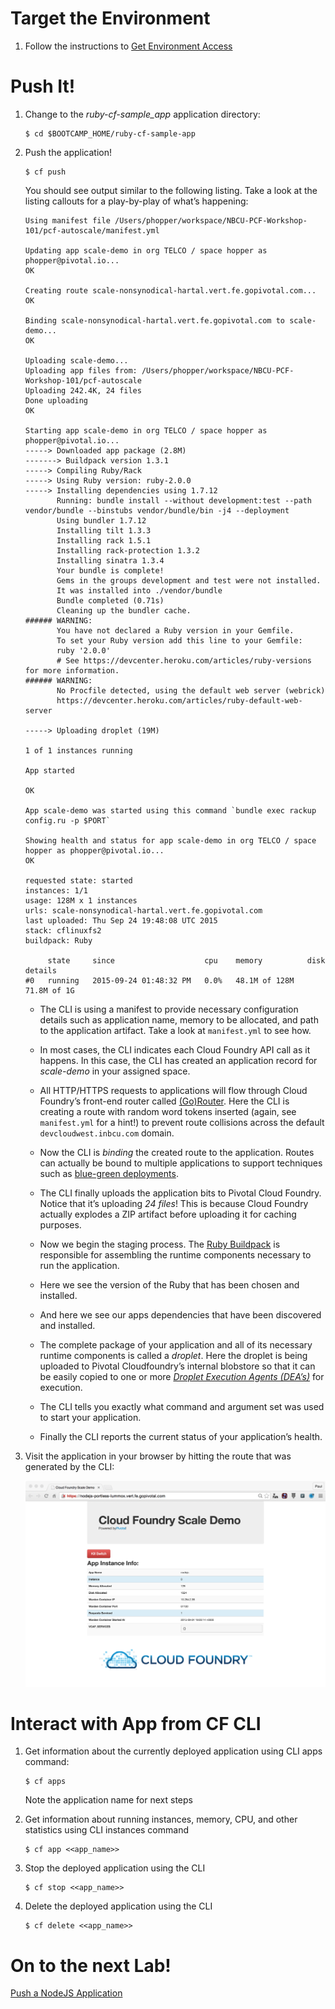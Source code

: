 Target the Environment
======================

1.  Follow the instructions to [Get Environment Access](/concepts/setup)

Push It!
========

1.  Change to the *ruby-cf-sample\_app* application directory:

        $ cd $BOOTCAMP_HOME/ruby-cf-sample-app

2.  Push the application!

        $ cf push

    You should see output similar to the following listing. Take a look
    at the listing callouts for a play-by-play of what’s happening:

        Using manifest file /Users/phopper/workspace/NBCU-PCF-Workshop-101/pcf-autoscale/manifest.yml

        Updating app scale-demo in org TELCO / space hopper as phopper@pivotal.io...
        OK

        Creating route scale-nonsynodical-hartal.vert.fe.gopivotal.com...
        OK

        Binding scale-nonsynodical-hartal.vert.fe.gopivotal.com to scale-demo...
        OK

        Uploading scale-demo...
        Uploading app files from: /Users/phopper/workspace/NBCU-PCF-Workshop-101/pcf-autoscale
        Uploading 242.4K, 24 files
        Done uploading
        OK

        Starting app scale-demo in org TELCO / space hopper as phopper@pivotal.io...
        -----> Downloaded app package (2.8M)
        -------> Buildpack version 1.3.1
        -----> Compiling Ruby/Rack
        -----> Using Ruby version: ruby-2.0.0
        -----> Installing dependencies using 1.7.12
               Running: bundle install --without development:test --path vendor/bundle --binstubs vendor/bundle/bin -j4 --deployment
               Using bundler 1.7.12
               Installing tilt 1.3.3
               Installing rack 1.5.1
               Installing rack-protection 1.3.2
               Installing sinatra 1.3.4
               Your bundle is complete!
               Gems in the groups development and test were not installed.
               It was installed into ./vendor/bundle
               Bundle completed (0.71s)
               Cleaning up the bundler cache.
        ###### WARNING:
               You have not declared a Ruby version in your Gemfile.
               To set your Ruby version add this line to your Gemfile:
               ruby '2.0.0'
               # See https://devcenter.heroku.com/articles/ruby-versions for more information.
        ###### WARNING:
               No Procfile detected, using the default web server (webrick)
               https://devcenter.heroku.com/articles/ruby-default-web-server

        -----> Uploading droplet (19M)

        1 of 1 instances running

        App started

        OK

        App scale-demo was started using this command `bundle exec rackup config.ru -p $PORT`

        Showing health and status for app scale-demo in org TELCO / space hopper as phopper@pivotal.io...
        OK

        requested state: started
        instances: 1/1
        usage: 128M x 1 instances
        urls: scale-nonsynodical-hartal.vert.fe.gopivotal.com
        last uploaded: Thu Sep 24 19:48:08 UTC 2015
        stack: cflinuxfs2
        buildpack: Ruby

             state     since                    cpu    memory          disk          details
        #0   running   2015-09-24 01:48:32 PM   0.0%   48.1M of 128M   71.8M of 1G

    -   The CLI is using a manifest to provide necessary configuration
        details such as application name, memory to be allocated, and
        path to the application artifact. Take a look at `manifest.yml`
        to see how.

    -   In most cases, the CLI indicates each Cloud Foundry API call as
        it happens. In this case, the CLI has created an application
        record for *scale-demo* in your assigned space.

    -   All HTTP/HTTPS requests to applications will flow through Cloud
        Foundry’s front-end router called
        [(Go)Router](http://docs.cloudfoundry.org/concepts/architecture/router.html).
        Here the CLI is creating a route with random word tokens
        inserted (again, see `manifest.yml` for a hint!) to prevent
        route collisions across the default `devcloudwest.inbcu.com`
        domain.

    -   Now the CLI is *binding* the created route to the application.
        Routes can actually be bound to multiple applications to support
        techniques such as [blue-green
        deployments](http://www.mattstine.com/2013/07/10/blue-green-deployments-on-cloudfoundry).

    -   The CLI finally uploads the application bits to Pivotal Cloud
        Foundry. Notice that it’s uploading *24 files*! This is because
        Cloud Foundry actually explodes a ZIP artifact before uploading
        it for caching purposes.

    -   Now we begin the staging process. The [Ruby
        Buildpack](https://github.com/cloudfoundry/ruby-buildpack) is
        responsible for assembling the runtime components necessary to
        run the application.

    -   Here we see the version of the Ruby that has been chosen and
        installed.

    -   And here we see our apps dependencies that have been discovered
        and installed.

    -   The complete package of your application and all of its
        necessary runtime components is called a *droplet*. Here the
        droplet is being uploaded to Pivotal Cloudfoundry’s internal
        blobstore so that it can be easily copied to one or more
        *[Droplet Execution Agents
        (DEA’s)](http://docs.cloudfoundry.org/concepts/architecture/execution-agent.html)*
        for execution.

    -   The CLI tells you exactly what command and argument set was used
        to start your application.

    -   Finally the CLI reports the current status of your application’s
        health.

3.  Visit the application in your browser by hitting the route that was
    generated by the CLI:

    ![](lab-ruby.png)

Interact with App from CF CLI
=============================

1.  Get information about the currently deployed application using CLI
    apps command:

        $ cf apps

    Note the application name for next steps

2.  Get information about running instances, memory, CPU, and other
    statistics using CLI instances command

        $ cf app <<app_name>>

3.  Stop the deployed application using the CLI

        $ cf stop <<app_name>>

4.  Delete the deployed application using the CLI

        $ cf delete <<app_name>>

On to the next Lab!
===================

[Push a NodeJS Application](/demos/lab-node)
